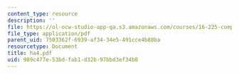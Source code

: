 ```yaml
---
content_type: resource
description: ''
file: https://ol-ocw-studio-app-qa.s3.amazonaws.com/courses/16-225-computational-mechanics-of-materials-fall-2003/989c477e53bdfab1d32b97bbd3ef34b0_ha4.pdf
file_type: application/pdf
parent_uid: 7503362f-6939-af34-34e5-491cce4b88ba
resourcetype: Document
title: ha4.pdf
uid: 989c477e-53bd-fab1-d32b-97bbd3ef34b0
---
```

